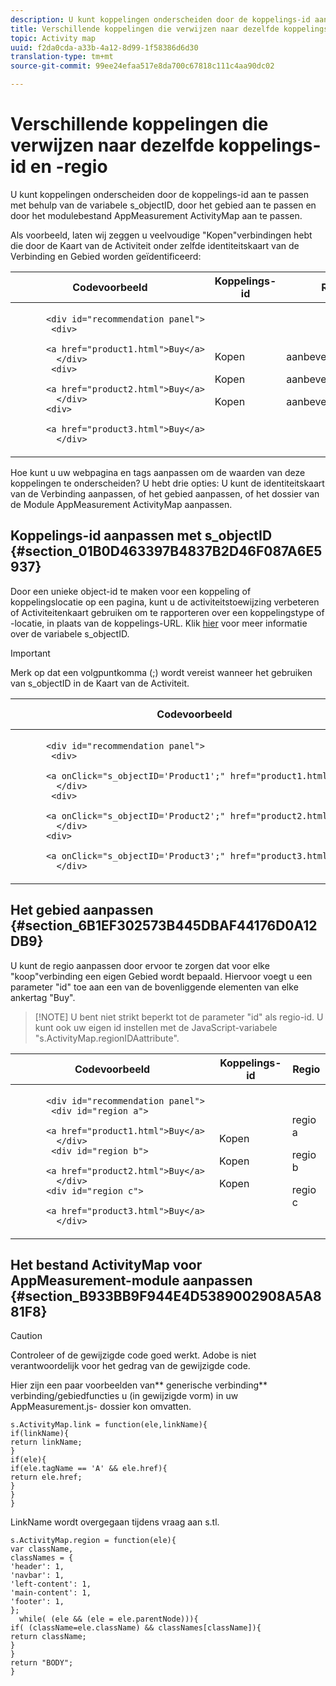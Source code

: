 ```yaml
---
description: U kunt koppelingen onderscheiden door de koppelings-id aan te passen met behulp van de variabele s_objectID, door het gebied aan te passen en door het modulebestand AppMeasurement ActivityMap aan te passen.
title: Verschillende koppelingen die verwijzen naar dezelfde koppelings-id en -regio
topic: Activity map
uuid: f2da0cda-a33b-4a12-8d99-1f58386d6d30
translation-type: tm+mt
source-git-commit: 99ee24efaa517e8da700c67818c111c4aa90dc02

---
```



# Verschillende koppelingen die verwijzen naar dezelfde koppelings-id en -regio

U kunt koppelingen onderscheiden door de koppelings-id aan te passen met behulp van de variabele s_objectID, door het gebied aan te passen en door het modulebestand AppMeasurement ActivityMap aan te passen.

Als voorbeeld, laten wij zeggen u veelvoudige &quot;Kopen&quot;verbindingen hebt die door de Kaart van de Activiteit onder zelfde identiteitskaart van de Verbinding en Gebied worden geïdentificeerd:

<table id="table_3020E2C0175D455C84E794CF51BE5A93"> 
 <thead> 
  <tr> 
   <th colname="col1" class="entry"> Codevoorbeeld </th> 
   <th colname="col2" class="entry"> Koppelings-id </th> 
   <th colname="col3" class="entry"> Regio </th> 
  </tr> 
 </thead>
 <tbody> 
  <tr> 
   <td colname="col1"> 
    <code>
      &lt;div&nbsp;id="recommendation&nbsp;panel"&gt; 
     &nbsp;&nbsp;&lt;div&gt; 
     &nbsp;&nbsp;&nbsp;&nbsp;&nbsp;&nbsp;&lt;a&nbsp;href="product1.html"&gt;Buy&lt;/a&gt; 
     &nbsp;&nbsp;&nbsp;&lt;/div&gt; 
     &nbsp;&nbsp;&lt;div&gt; 
     &nbsp;&nbsp;&nbsp;&nbsp;&nbsp;&nbsp;&lt;a&nbsp;href="product2.html"&gt;Buy&lt;/a&gt; 
     &nbsp;&nbsp;&nbsp;&lt;/div&gt; 
     &nbsp;&lt;div&gt; 
     &nbsp;&nbsp;&nbsp;&nbsp;&nbsp;&nbsp;&lt;a&nbsp;href="product3.html"&gt;Buy&lt;/a&gt; 
     &nbsp;&nbsp;&nbsp;&lt;/div&gt; 
    </code> </td> 
   <td colname="col2"> <p> </p> <p> </p> <p> </p> <p> </p>Kopen <p> </p> <p> </p> <p>Kopen </p> <p> </p> <p> </p> <p>Kopen </p> </td> 
   <td colname="col3"> <p> </p> <p> </p> <p> </p> <p> </p>aanbevelingsvenster <p> </p> <p> </p> <p>aanbevelingsvenster </p> <p> </p> <p> </p> <p>aanbevelingsvenster </p> </td> 
  </tr> 
 </tbody> 
</table>

Hoe kunt u uw webpagina en tags aanpassen om de waarden van deze koppelingen te onderscheiden? U hebt drie opties: U kunt de identiteitskaart van de Verbinding aanpassen, of het gebied aanpassen, of het dossier van de Module AppMeasurement ActivityMap aanpassen.

## Koppelings-id aanpassen met s_objectID {#section_01B0D463397B4837B2D46F087A6E5937}

Door een unieke object-id te maken voor een koppeling of koppelingslocatie op een pagina, kunt u de activiteitstoewijzing verbeteren of Activiteitenkaart gebruiken om te rapporteren over een koppelingstype of -locatie, in plaats van de koppelings-URL. Klik [hier](https://marketing.adobe.com/resources/help/en_US/sc/implement/s_objectID.html) voor meer informatie over de variabele s_objectID.

>[!IMPORTANT]
>
>Merk op dat een volgpuntkomma (;) wordt vereist wanneer het gebruiken van s_objectID in de Kaart van de Activiteit.

<table id="table_9439A5F320304E439A19842CF3EBA456"> 
 <thead> 
  <tr> 
   <th colname="col02" class="entry"> Codevoorbeeld </th> 
   <th colname="col2" class="entry"> Koppelings-id </th> 
   <th colname="col3" class="entry"> Regio </th> 
  </tr> 
 </thead>
 <tbody> 
  <tr> 
   <td colname="col02"> 
    <code>
      &lt;div&nbsp;id="recommendation&nbsp;panel"&gt; 
     &nbsp;&nbsp;&lt;div&gt; 
     &nbsp;&nbsp;&nbsp;&nbsp;&nbsp;&nbsp;&lt;a&nbsp;onClick="s_objectID='Product1';"&nbsp;href="product1.html"&gt;Buy&lt;/a&gt; 
     &nbsp;&nbsp;&nbsp;&lt;/div&gt; 
     &nbsp;&nbsp;&lt;div&gt; 
     &nbsp;&nbsp;&nbsp;&nbsp;&nbsp;&nbsp;&lt;a&nbsp;onClick="s_objectID='Product2';"&nbsp;href="product2.html"&gt;Buy&lt;/a&gt; 
     &nbsp;&nbsp;&nbsp;&lt;/div&gt; 
     &nbsp;&lt;div&gt; 
     &nbsp;&nbsp;&nbsp;&nbsp;&nbsp;&nbsp;&lt;a&nbsp;onClick="s_objectID='Product3';"&nbsp;href="product3.html"&gt;Buy&lt;/a&gt; 
     &nbsp;&nbsp;&nbsp;&lt;/div&gt;&nbsp;&nbsp;&nbsp; 
    </code> </td> 
   <td colname="col2"> <p> </p> <p> </p> <p> </p>Product1 <p> </p> <p> </p> <p>Product 2 </p> <p> </p> <p> </p> <p>Product 3 </p> <p> </p> </td> 
   <td colname="col3"> <p> </p> <p> </p> <p> </p> <p>aanbevelingen, deelvenster </p> <p> </p> <p> </p> <p>aanbevelingen, deelvenster </p> <p> </p> <p> </p> <p>aanbevelingen, deelvenster </p> <p> </p> </td> 
  </tr> 
 </tbody> 
</table>

## Het gebied aanpassen {#section_6B1EF302573B445DBAF44176D0A12DB9}

U kunt de regio aanpassen door ervoor te zorgen dat voor elke &quot;koop&quot;verbinding een eigen Gebied wordt bepaald. Hiervoor voegt u een parameter &quot;id&quot; toe aan een van de bovenliggende elementen van elke ankertag &quot;Buy&quot;.

> [!NOTE] U bent niet strikt beperkt tot de parameter &quot;id&quot; als regio-id. U kunt ook uw eigen id instellen met de JavaScript-variabele &quot;s.ActivityMap.regionIDAattribute&quot;.

<table id="table_250DB52A869C466B942517BABA1C287B"> 
 <thead> 
  <tr> 
   <th colname="col02" class="entry"> Codevoorbeeld </th> 
   <th colname="col2" class="entry"> Koppelings-id </th> 
   <th colname="col3" class="entry"> Regio </th> 
  </tr> 
 </thead>
 <tbody> 
  <tr> 
   <td colname="col02"> 
    <code>
      &lt;div&nbsp;id="recommendation&nbsp;panel"&gt; 
     &nbsp;&nbsp;&lt;div&nbsp;id="region&nbsp;a"&gt; 
     &nbsp;&nbsp;&nbsp;&nbsp;&nbsp;&nbsp;&lt;a&nbsp;href="product1.html"&gt;Buy&lt;/a&gt; 
     &nbsp;&nbsp;&nbsp;&lt;/div&gt; 
     &nbsp;&nbsp;&lt;div&nbsp;id="region&nbsp;b"&gt; 
     &nbsp;&nbsp;&nbsp;&nbsp;&nbsp;&nbsp;&lt;a&nbsp;href="product2.html"&gt;Buy&lt;/a&gt; 
     &nbsp;&nbsp;&nbsp;&lt;/div&gt; 
     &nbsp;&lt;div&nbsp;id="region&nbsp;c"&gt; 
     &nbsp;&nbsp;&nbsp;&nbsp;&nbsp;&nbsp;&lt;a&nbsp;href="product3.html"&gt;Buy&lt;/a&gt; 
     &nbsp;&nbsp;&nbsp;&lt;/div&gt; 
    </code> </td> 
   <td colname="col2"> <p> </p> <p> </p> <p> </p> <p>Kopen </p> <p> </p> <p> </p> <p>Kopen </p> <p> </p> <p> </p> <p>Kopen </p> </td> 
   <td colname="col3"> <p> </p> <p> </p> <p> </p>regio a <p> </p> <p> </p> <p>regio b </p> <p> </p> <p> </p> <p>regio c </p> </td> 
  </tr> 
 </tbody> 
</table>

## Het bestand ActivityMap voor AppMeasurement-module aanpassen {#section_B933BB9F944E4D5389002908A5A881F8}

>[!CAUTION]
>
>Controleer of de gewijzigde code goed werkt. Adobe is niet verantwoordelijk voor het gedrag van de gewijzigde code.

Hier zijn een paar voorbeelden van** generische verbinding** verbinding/gebiedfuncties u (in gewijzigde vorm) in uw AppMeasurement.js- dossier kon omvatten.

```
s.ActivityMap.link = function(ele,linkName){ 
if(linkName){ 
return linkName; 
} 
if(ele){ 
if(ele.tagName == 'A' && ele.href){ 
return ele.href; 
} 
} 
} 
```

LinkName wordt overgegaan tijdens vraag aan s.tl.

```
s.ActivityMap.region = function(ele){ 
var className, 
classNames = { 
'header': 1, 
'navbar': 1, 
'left-content': 1, 
'main-content': 1, 
'footer': 1, 
}; 
  while( (ele && (ele = ele.parentNode))){ 
if( (className=ele.className) && classNames[className]){ 
return className; 
} 
} 
return "BODY"; 
} 
```

